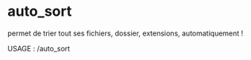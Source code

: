 # auto_sort
permet de trier tout ses fichiers, dossier, extensions, automatiquement ! 

USAGE : /auto_sort

